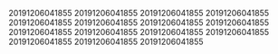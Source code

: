 20191206041855
20191206041855
20191206041855
20191206041855
20191206041855
20191206041855
20191206041855
20191206041855
20191206041855
20191206041855
20191206041855
20191206041855
20191206041855
20191206041855
20191206041855
